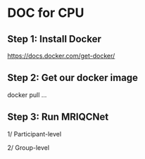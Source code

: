 # DOC for CPU 

## Step 1: Install Docker

https://docs.docker.com/get-docker/

## Step 2: Get our docker image

docker pull ...

## Step 3: Run MRIQCNet

1/ Participant-level

2/ Group-level
